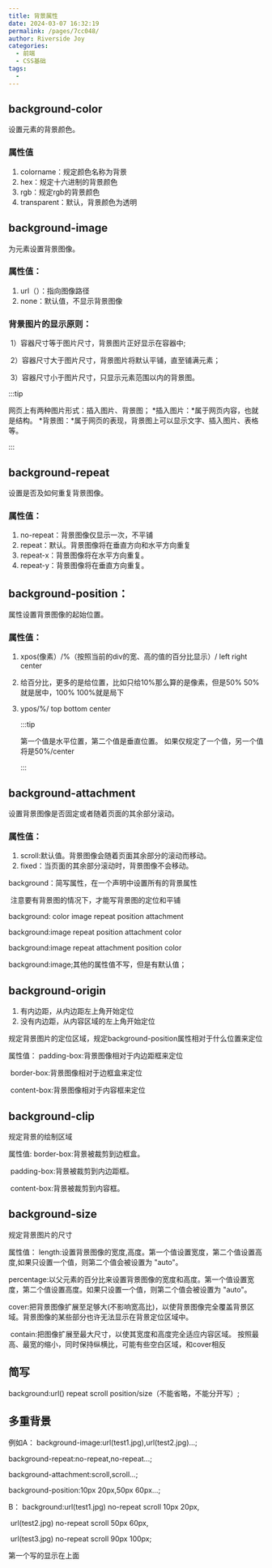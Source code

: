 ```yaml
---
title: 背景属性
date: 2024-03-07 16:32:19
permalink: /pages/7cc048/
author: Riverside Joy
categories:
  - 前端
  - CSS基础
tags:
  - 
---
```

## background-color

设置元素的背景颜色。

### 属性值

1. colorname：规定颜色名称为背景
2.   hex：规定十六进制的背景颜色
3. rgb：规定rgb的背景颜色
4. transparent：默认，背景颜色为透明

## background-image

为元素设置背景图像。

###    属性值：

1. url（）：指向图像路径
2. none：默认值，不显示背景图像

###    背景图片的显示原则：

​    1）容器尺寸等于图片尺寸，背景图片正好显示在容器中;

​    2）容器尺寸大于图片尺寸，背景图片将默认平铺，直至铺满元素；

​    3）容器尺寸小于图片尺寸，只显示元素范围以内的背景图。

:::tip

网页上有两种图片形式：插入图片、背景图；
*插入图片：*属于网页内容，也就是结构。
*背景图：*属于网页的表现，背景图上可以显示文字、插入图片、表格等。

:::

## background-repeat

设置是否及如何重复背景图像。

### 属性值：

1. no-repeat：背景图像仅显示一次，不平铺
2. repeat：默认。背景图像将在垂直方向和水平方向重复
3. repeat-x：背景图像将在水平方向重复。
4. repeat-y：背景图像将在垂直方向重复。

## background-position：

属性设置背景图像的起始位置。 

### 属性值：

1. xpos(像素）/%（按照当前的div的宽、高的值的百分比显示）/ left right center

2. 给百分比，更多的是给位置，比如只给10%那么算的是像素，但是50% 50%就是居中，100%  100%就是局下

3. ypos/%/ top bottom center

   :::tip

   第一个值是水平位置，第二个值是垂直位置。
   如果仅规定了一个值，另一个值将是50%/center

   :::

## background-attachment

设置背景图像是否固定或者随着页面的其余部分滚动。

### 属性值：

1. scroll:默认值。背景图像会随着页面其余部分的滚动而移动。
2. fixed：当页面的其余部分滚动时，背景图像不会移动。

background：简写属性，在一个声明中设置所有的背景属性

​	注意要有背景图的情况下，才能写背景图的定位和平铺

background: color image repeat position attachment

background:image repeat position attachment color

background:image repeat attachment position color

background:image;其他的属性值不写，但是有默认值；

## background-origin

1. 有内边距，从内边距左上角开始定位
2. 没有内边距，从内容区域的左上角开始定位

规定背景图片的定位区域，规定background-position属性相对于什么位置来定位

属性值：
		padding-box:背景图像相对于内边距框来定位

​		border-box:背景图像相对于边框盒来定位

​		content-box:背景图像相对于内容框来定位     

## background-clip

规定背景的绘制区域

属性值:
		border-box:背景被裁剪到边框盒。

​		padding-box:背景被裁剪到内边距框。

​		content-box:背景被裁剪到内容框。

## background-size

规定背景图片的尺寸

属性值：
       length:设置背景图像的宽度,高度。第一个值设置宽度，第二个值设置高度,如果只设置一个值，则第二个值会被设置为 "auto"。

​       percentage:以父元素的百分比来设置背景图像的宽度和高度。第一个值设置宽度，第二个值设置高度。如果只设置一个值，则第二个值会被设置为 "auto"。

​       cover:把背景图像扩展至足够大(不影响宽高比)，以使背景图像完全覆盖背景区域。背景图像的某些部分也许无法显示在背景定位区域中。

​       contain:把图像扩展至最大尺寸，以使其宽度和高度完全适应内容区域。		按照最高、最宽的缩小，同时保持纵横比，可能有些空白区域，和cover相反

## 简写

background:url() repeat scroll position/size（不能省略，不能分开写）;  

## 多重背景

例如A：
   background-image:url(test1.jpg),url(test2.jpg)...;

   background-repeat:no-repeat,no-repeat...; 

   background-attachment:scroll,scroll...; 

   background-position:10px 20px,50px 60px...;

   B：
   background:url(test1.jpg) no-repeat scroll 10px 20px,

​             url(test2.jpg) no-repeat scroll 50px 60px,

​             url(test3.jpg) no-repeat scroll 90px 100px;

  第一个写的显示在上面



